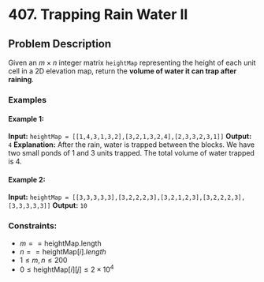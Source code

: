 # 407. Trapping Rain Water II

## Problem Description

Given an $m \times n$ integer matrix `heightMap` representing the height of each unit cell in a 2D elevation map, return the **volume of water it can trap after raining**.

### Examples

#### Example 1:
**Input:** `heightMap = [[1,4,3,1,3,2],[3,2,1,3,2,4],[2,3,3,2,3,1]]`
**Output:** `4`
**Explanation:** After the rain, water is trapped between the blocks. We have two small ponds of 1 and 3 units trapped. The total volume of water trapped is 4.

#### Example 2:
**Input:** `heightMap = [[3,3,3,3,3],[3,2,2,2,3],[3,2,1,2,3],[3,2,2,2,3],[3,3,3,3,3]]`
**Output:** `10`

### Constraints:
- $m == \text{heightMap.length}$
- $n == \text{heightMap}[i].length$
- $1 \le m, n \le 200$
- $0 \le \text{heightMap}[i][j] \le 2 \times 10^4$
